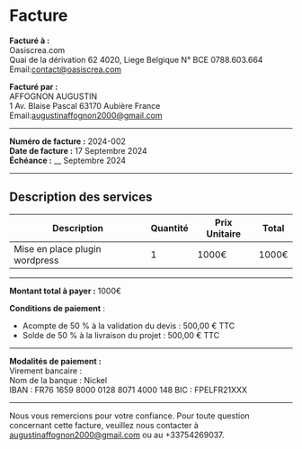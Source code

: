 # Facture

**Facturé à :**  
Oasiscrea.com  
Quai de la dérivation 62
4020, Liege Belgique
N° BCE 0788.603.664 
Email:contact@oasiscrea.com  

**Facturé par :**  
AFFOGNON AUGUSTIN  
1 Av. Blaise Pascal
63170 Aubière
France
Email:augustinaffognon2000@gmail.com

---

**Numéro de facture :** 2024-002  
**Date de facture :** 17 Septembre 2024  
**Échéance :** __ Septembre 2024  

---

## Description des services

| Description                          | Quantité | Prix Unitaire | Total  |
|--------------------------------------|----------|---------------|--------|
| Mise en place plugin wordpress       | 1        | 1000€         | 1000€  |

---

**Montant total à payer :** 1000€  

**Conditions de paiement** :
* Acompte de 50 % à la validation du devis : 500,00 € TTC <br>
* Solde de 50 % à la livraison du projet : 500,00 € TTC

---

**Modalités de paiement :**  
Virement bancaire :  
Nom de la banque : Nickel  
IBAN : FR76 1659 8000 0128 8071 4000 148
BIC : FPELFR21XXX

---

Nous vous remercions pour votre confiance. Pour toute question concernant cette facture, veuillez nous contacter à augustinaffognon2000@gmail.com ou au  +33754269037.
